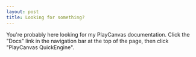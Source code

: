 ```yaml
---
layout: post
title: Looking for something?
---
```


You're probably here looking for my PlayCanvas documentation. Click the "Docs" link in the navigation bar at the top of the page, then click "PlayCanvas QuickEngine".
